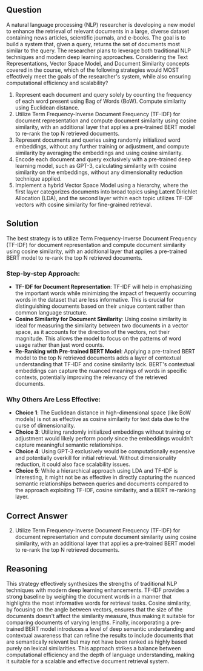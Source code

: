 ## Question
A natural language processing (NLP) researcher is developing a new model to enhance the retrieval of relevant documents in a large, diverse dataset containing news articles, scientific journals, and e-books. The goal is to build a system that, given a query, returns the set of documents most similar to the query. The researcher plans to leverage both traditional NLP techniques and modern deep learning approaches. Considering the Text Representations, Vector Space Model, and Document Similarity concepts covered in the course, which of the following strategies would MOST effectively meet the goals of the researcher's system, while also ensuring computational efficiency and scalability?

1. Represent each document and query solely by counting the frequency of each word present using Bag of Words (BoW). Compute similarity using Euclidean distance.
2. Utilize Term Frequency-Inverse Document Frequency (TF-IDF) for document representation and compute document similarity using cosine similarity, with an additional layer that applies a pre-trained BERT model to re-rank the top N retrieved documents.
3. Represent documents and queries using randomly initialized word embeddings, without any further training or adjustment, and compute similarity by averaging the embeddings and using cosine similarity.
4. Encode each document and query exclusively with a pre-trained deep learning model, such as GPT-3, calculating similarity with cosine similarity on the embeddings, without any dimensionality reduction technique applied.
5. Implement a hybrid Vector Space Model using a hierarchy, where the first layer categorizes documents into broad topics using Latent Dirichlet Allocation (LDA), and the second layer within each topic utilizes TF-IDF vectors with cosine similarity for fine-grained retrieval.

## Solution
The best strategy is to utilize Term Frequency-Inverse Document Frequency (TF-IDF) for document representation and compute document similarity using cosine similarity, with an additional layer that applies a pre-trained BERT model to re-rank the top N retrieved documents.

### Step-by-step Approach:
- **TF-IDF for Document Representation**: TF-IDF will help in emphasizing the important words while minimizing the impact of frequently occurring words in the dataset that are less informative. This is crucial for distinguishing documents based on their unique content rather than common language structure.
- **Cosine Similarity for Document Similarity**: Using cosine similarity is ideal for measuring the similarity between two documents in a vector space, as it accounts for the direction of the vectors, not their magnitude. This allows the model to focus on the patterns of word usage rather than just word counts.
- **Re-Ranking with Pre-trained BERT Model**: Applying a pre-trained BERT model to the top N retrieved documents adds a layer of contextual understanding that TF-IDF and cosine similarity lack. BERT's contextual embeddings can capture the nuanced meanings of words in specific contexts, potentially improving the relevancy of the retrieved documents.

### Why Others Are Less Effective:
- **Choice 1**: The Euclidean distance in high-dimensional space (like BoW models) is not as effective as cosine similarity for text data due to the curse of dimensionality.
- **Choice 3**: Utilizing randomly initialized embeddings without training or adjustment would likely perform poorly since the embeddings wouldn't capture meaningful semantic relationships.
- **Choice 4**: Using GPT-3 exclusively would be computationally expensive and potentially overkill for initial retrieval. Without dimensionality reduction, it could also face scalability issues.
- **Choice 5**: While a hierarchical approach using LDA and TF-IDF is interesting, it might not be as effective in directly capturing the nuanced semantic relationships between queries and documents compared to the approach exploiting TF-IDF, cosine similarity, and a BERT re-ranking layer.

## Correct Answer
2. Utilize Term Frequency-Inverse Document Frequency (TF-IDF) for document representation and compute document similarity using cosine similarity, with an additional layer that applies a pre-trained BERT model to re-rank the top N retrieved documents.

## Reasoning
This strategy effectively synthesizes the strengths of traditional NLP techniques with modern deep learning enhancements. TF-IDF provides a strong baseline by weighing the document words in a manner that highlights the most informative words for retrieval tasks. Cosine similarity, by focusing on the angle between vectors, ensures that the size of the documents doesn't affect the similarity measure, thus making it suitable for comparing documents of varying lengths. Finally, incorporating a pre-trained BERT model introduces a level of deep semantic understanding and contextual awareness that can refine the results to include documents that are semantically relevant but may not have been ranked as highly based purely on lexical similarities. This approach strikes a balance between computational efficiency and the depth of language understanding, making it suitable for a scalable and effective document retrieval system.